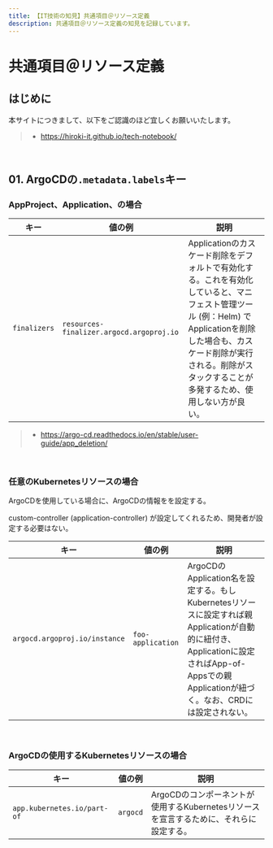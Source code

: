 ```yaml
---
title: 【IT技術の知見】共通項目＠リソース定義
description: 共通項目＠リソース定義の知見を記録しています。
---
```


# 共通項目＠リソース定義

## はじめに

本サイトにつきまして、以下をご認識のほど宜しくお願いいたします。

> - https://hiroki-it.github.io/tech-notebook/

<br>

## 01. ArgoCDの`.metadata.labels`キー

### AppProject、Application、の場合

| キー         | 値の例                                   | 説明                                                                                                                                                                                                                                 |
| ------------ | ---------------------------------------- | ------------------------------------------------------------------------------------------------------------------------------------------------------------------------------------------------------------------------------------ |
| `finalizers` | `resources-finalizer.argocd.argoproj.io` | Applicationのカスケード削除をデフォルトで有効化する。これを有効化していると、マニフェスト管理ツール (例：Helm) でApplicationを削除した場合も、カスケード削除が実行される。削除がスタックすることが多発するため、使用しない方が良い。 |

> - https://argo-cd.readthedocs.io/en/stable/user-guide/app_deletion/

<br>

### 任意のKubernetesリソースの場合

ArgoCDを使用している場合に、ArgoCDの情報をを設定する。

custom-controller (application-controller) が設定してくれるため、開発者が設定する必要はない。

| キー                          | 値の例            | 説明                                                                                                                                                                                       |
| ----------------------------- | ----------------- | ------------------------------------------------------------------------------------------------------------------------------------------------------------------------------------------ |
| `argocd.argoproj.io/instance` | `foo-application` | ArgoCDのApplication名を設定する。もしKubernetesリソースに設定すれば親Applicationが自動的に紐付き、Applicationに設定さればApp-of-Appsでの親Applicationが紐づく。なお、CRDには設定されない。 |

<br>

### ArgoCDの使用するKubernetesリソースの場合

| キー                        | 値の例   | 説明                                                                                   |
| --------------------------- | -------- | -------------------------------------------------------------------------------------- |
| `app.kubernetes.io/part-of` | `argocd` | ArgoCDのコンポーネントが使用するKubernetesリソースを宣言するために、それらに設定する。 |

<br>
